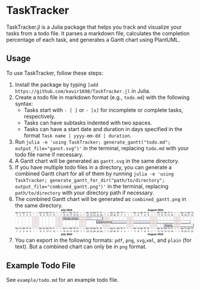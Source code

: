 TaskTracker
===========

TaskTracker.jl is a Julia package that helps you track and visualize your tasks from a todo file. It parses a markdown file, calculates the completion percentage of each task, and generates a Gantt chart using PlantUML.

Usage
-----

To use TaskTracker, follow these steps:

1. Install the package by typing `]add https://github.com/kavir1698/TaskTracker.jl` in Julia.
2. Create a todo file in markdown format (e.g., `todo.md`) with the following syntax:
   - Tasks start with `- [ ]` or `- [x]` for incomplete or complete tasks, respectively.
   - Tasks can have subtasks indented with two spaces.
   - Tasks can have a start date and duration in days specified in the format `Task name | yyyy-mm-dd | duration`.
3. Run `julia -e 'using TaskTracker; generate_gantt("todo.md"; output_file="gannt.svg")'` in the terminal, replacing `todo.md` with your todo file name if necessary.
4. A Gantt chart will be generated as `gantt.svg` in the same directory.
5. If you have multiple todo files in a directory, you can generate a combined Gantt chart for all of them by running `julia -e 'using TaskTracker; generate_gantt_for_dir("path/to/directory"; output_file="combined_gantt.png")'` in the terminal, replacing `path/to/directory` with your directory path if necessary.
6. The combined Gantt chart will be generated as `combined_gantt.png` in the same directory.
![A Gantt chart created from todo.md](example/gantt.svg)
7. You can export in the following formats: `pdf`, `png`, `svg`,`xml`, and `plain` (for text). But a combined chart can only be in `png` format.
 
Example Todo File
----------------

See `example/todo.md` for an example todo file.

